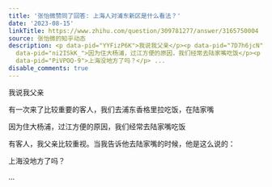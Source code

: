 ```yaml
---
title: '张怡微赞同了回答: 上海人对浦东新区是什么看法？'
date: '2023-08-15'
linkTitle: https://www.zhihu.com/question/309781277/answer/3165750004
source: 张怡微的知乎动态
description: <p data-pid="YYFizP6K">我说我父亲</p><p data-pid="7D7h6jcN">有一次来了比较重要的客人，我们去浦东香格里拉吃饭，在陆家嘴</p><p
  data-pid="ni2ISkK_">因为住大杨浦，过江方便的原因，我们经常去陆家嘴吃饭</p><p data-pid="n71uf5ow">有客人，我父亲比较重视。当我告诉他去陆家嘴的时候，他是这么说的：</p><p
  data-pid="PiVPOQ-9">上海没地方了吗？</p> ...
disable_comments: true
---
```

<p data-pid="YYFizP6K">我说我父亲</p><p data-pid="7D7h6jcN">有一次来了比较重要的客人，我们去浦东香格里拉吃饭，在陆家嘴</p><p data-pid="ni2ISkK_">因为住大杨浦，过江方便的原因，我们经常去陆家嘴吃饭</p><p data-pid="n71uf5ow">有客人，我父亲比较重视。当我告诉他去陆家嘴的时候，他是这么说的：</p><p data-pid="PiVPOQ-9">上海没地方了吗？</p> ...